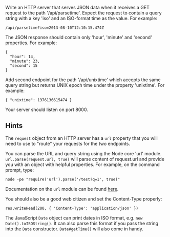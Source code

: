 Write an HTTP server that serves JSON data when it receives a GET
request to the path '/api/parsetime'. Expect the request to contain a
query string with a key 'iso' and an ISO-format time as the value.
For example:

    /api/parsetime?iso=2013-08-10T12:10:15.474Z

The JSON response should contain only 'hour', 'minute' and 'second'
properties. For example:

    {
      "hour": 14,
      "minute": 23,
      "second": 15
    }

Add second endpoint for the path '/api/unixtime' which accepts the
same query string but returns UNIX epoch time under the property
'unixtime'. For example:

    { "unixtime": 1376136615474 }

Your server should listen on port 8000.


## Hints

The `request` object from an HTTP server has a `url` property that
you will need to use to "route" your requests for the two endpoints.

You can parse the URL and query string using the Node core 'url'
module. `url.parse(request.url, true)` will parse content of
request.url and provide you with an object with helpful properties.
For example, on the command prompt, type:

    node -pe "require('url').parse('/test?q=1', true)"

Documentation on the `url` module can be found
[here](http://nodejs.org/api/url.html).

You should also be a good web citizen and set the Content-Type
properly:

    res.writeHead(200, { 'Content-Type': 'application/json' })

The JavaScript `Date` object can print dates in ISO format, e.g.
`new Date().toISOString()`. It can also parse this format if you pass
the string into the `Date` constructor. `Date#getTime()` will also
come in handy.
